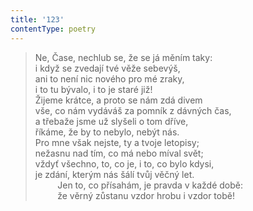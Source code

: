 ```yaml
---
title: '123'
contentType: poetry
---
```


> Ne, Čase, nechlub se, že se já měním taky:  
> i když se zvedají tvé věže sebevýš,  
> ani to není nic nového pro mé zraky,  
> i to tu bývalo, i to je staré již!  
> Žijeme krátce, a proto se nám zdá divem  
> vše, co nám vydáváš za pomník z dávných čas,  
> a třebaže jsme už slyšeli o tom dříve,  
> říkáme, že by to nebylo, nebýt nás.  
> Pro mne však nejste, ty a tvoje letopisy;  
> nežasnu nad tím, co má nebo míval svět;  
> vždyť všechno, to, co je, i to, co bylo kdysi,  
> je zdání, kterým nás šálí tvůj věčný let.  
>          Jen to, co přísahám, je pravda v každé době:  
>          že věrný zůstanu vzdor hrobu i vzdor tobě!

